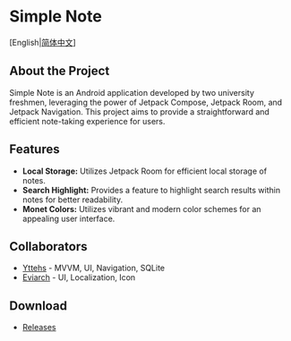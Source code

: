 # Simple Note

[English|[简体中文](README_CN.md)]

## About the Project

Simple Note is an Android application developed by two university freshmen, leveraging the power of Jetpack Compose, Jetpack Room, and Jetpack Navigation. This project aims to provide a straightforward and efficient note-taking experience for users.

## Features

- **Local Storage:** Utilizes Jetpack Room for efficient local storage of notes.
- **Search Highlight:** Provides a feature to highlight search results within notes for better readability.
- **Monet Colors:** Utilizes vibrant and modern color schemes for an appealing user interface.

## Collaborators

- [Yttehs](https://github.com/Yttehs-HDX) - MVVM, UI, Navigation, SQLite
- [Eviarch](https://github.com/eviarch666) - UI, Localization, Icon

## Download

- [Releases](https://github.com/Yttehs-HDX/Simple-Note/releases)